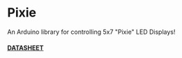 # Pixie
An Arduino library for controlling 5x7 "Pixie" LED Displays!

#### [DATASHEET](https://connornishijima.github.io/Pixie)
